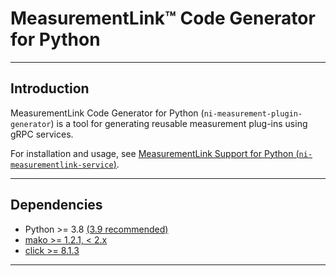 # MeasurementLink™ Code Generator for Python

---

## Introduction

MeasurementLink Code Generator for Python (`ni-measurement-plugin-generator`) is a
tool for generating reusable measurement plug-ins using gRPC services.

For installation and usage, see [MeasurementLink Support for Python (`ni-measurementlink-service`)](https://pypi.org/project/ni-measurementlink-service/).

---

## Dependencies

- Python >= 3.8 [(3.9 recommended)](https://www.python.org/downloads/release/python-3913/)
- [mako >= 1.2.1, < 2.x](https://pypi.org/project/Mako/1.2.1/)
- [click >= 8.1.3](https://pypi.org/project/click/8.1.3/)

---